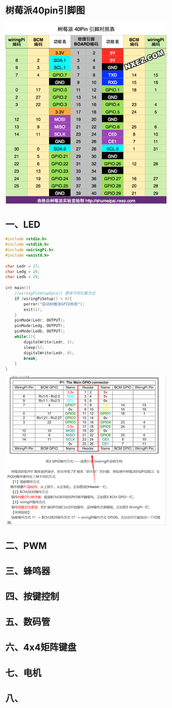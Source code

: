 # 树莓派40pin引脚图

![树莓派40Pin引脚对照表](嵌入式/树莓派40Pin引脚对照表.png)

# 一、LED

```c
#include <stdio.h>
#include <stdlib.h>
#include <wiringPi.h>
#include <unistd.h>

char Ledr = 27;
char Ledg = 28;
char Ledb = 29;

int main(){
    //wiringPiSetupGpio() 更改不同引脚方式
    if (wiringPiSetup() < 0){
        perror("启动树莓派GPIO失败");
        exit(1);
    }
    pinMode(Ledr, OUTPUT);
    pinMode(Ledg, OUTPUT);
    pinMode(Ledb, OUTPUT);
    while(1){
        digitalWrite(Ledr, 1);
        sleep(5);
        digitalWrite(Ledr, 0);
        break;
    }
}
```

![GPIO编号方式](嵌入式/GPIO编号方式.png)

# 二、PWM



# 三、蜂鸣器

# 四、按键控制

# 五、数码管

# 六、4x4矩阵键盘

# 七、电机

# 八、
